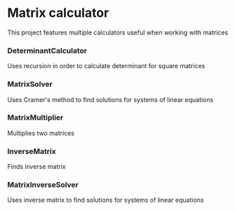 # Matrix calculator
This project features multiple calculators useful when working with matrices

### DeterminantCalculator
Uses recursion in order to calculate determinant for square matrices

### MatrixSolver
Uses Cramer's method to find solutions for systems of linear equations

### MatrixMultiplier
Multiplies two matrices

### InverseMatrix
Finds inverse matrix

### MatrixInverseSolver
Uses inverse matrix to find solutions for systems of linear equations
